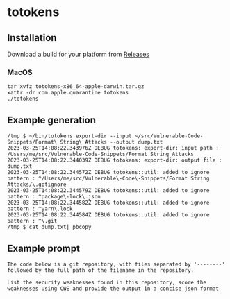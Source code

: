 # totokens

## Installation

Download a build for your platform from [Releases](https://github.com/michiel/totokens/releases)

### MacOS

```
tar xvfz totokens-x86_64-apple-darwin.tar.gz
xattr -dr com.apple.quarantine totokens
./totokens
```

## Example generation

```
/tmp $ ~/bin/totokens export-dir --input ~/src/Vulnerable-Code-Snippets/Format\ String\ Attacks --output dump.txt
2023-03-25T14:08:22.343976Z DEBUG totokens: export-dir: input path : /Users/me/src/Vulnerable-Code-Snippets/Format String Attacks
2023-03-25T14:08:22.344039Z DEBUG totokens: export-dir: output file : dump.txt
2023-03-25T14:08:22.344572Z DEBUG totokens::util: added to ignore pattern : ^/Users/me/src/Vulnerable\-Code\-Snippets/Format String Attacks/\.gptignore
2023-03-25T14:08:22.344579Z DEBUG totokens::util: added to ignore pattern : ^package\-lock\.json
2023-03-25T14:08:22.344582Z DEBUG totokens::util: added to ignore pattern : ^yarn\.lock
2023-03-25T14:08:22.344584Z DEBUG totokens::util: added to ignore pattern : ^\.git
/tmp $ cat dump.txt| pbcopy 
```

## Example prompt

```
The code below is a git repository, with files separated by '--------' followed by the full path of the filename in the repository.

List the security weaknesses found in this repository, score the weaknesses using CWE and provide the output in a concise json format
```
